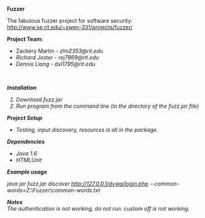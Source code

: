 <b>Fuzzer</b>

The fabulous fuzzer project for software security: http://www.se.rit.edu/~swen-331/projects/fuzzer/

<b>Project Team:</b>
<ul>
	<li>Zackery Martin - <i>zlm2353@rit.edu<i> <br></li>
	<li>Richard Jester - <i>rej7869@rit.edu<i> <br></li>
	<li>Dennis Liang - <i>dxl1795@rit.edu<i></li>
</ul><br>

<b>Installation</b><br>
<ol>
	<li>Download fuzz.jar</li>
	<li>Run program from the command line (in the directory of the fuzz.jar file)</li>
</ol>

<b>Project Setup</b><br>
<ul>
	<li>Testing, input discovery, resources is all in the package.</li>
</ul>

<b>Dependencies</b><br>
<ul>
	<li>Java 1.6</li>
	<li>HTMLUnit</li>
</ul>

<b>Example usage</b><br>

java jar fuzz.jar discover http://127.0.0.1/dvwa/login.php --common-words=Z:\Fuzzer\common-words.txt<br>


<b>Notes</b><br>
The authentication is not working, do not run.
custom off is not working.


